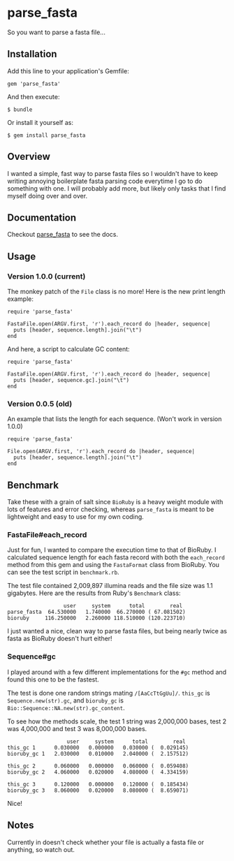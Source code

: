 # parse_fasta #

So you want to parse a fasta file...

## Installation ##

Add this line to your application's Gemfile:

    gem 'parse_fasta'

And then execute:

    $ bundle

Or install it yourself as:

    $ gem install parse_fasta

## Overview ##

I wanted a simple, fast way to parse fasta files so I wouldn't have to
keep writing annoying boilerplate fasta parsing code everytime I go to
do something with one. I will probably add more, but likely only tasks
that I find myself doing over and over.

## Documentation ##

Checkout [parse_fasta](https://rubygems.org/gems/parse_fasta) to see
the docs.

## Usage ##

### Version 1.0.0 (current) ###

The monkey patch of the `File` class is no more! Here is the new print
length example:

	require 'parse_fasta'

	FastaFile.open(ARGV.first, 'r').each_record do |header, sequence|
	  puts [header, sequence.length].join("\t")
	end

And here, a script to calculate GC content:

	require 'parse_fasta'

	FastaFile.open(ARGV.first, 'r').each_record do |header, sequence|
	  puts [header, sequence.gc].join("\t")
	end

### Version 0.0.5 (old) ###

An example that lists the length for each sequence. (Won't work in
version 1.0.0)

    require 'parse_fasta'

	File.open(ARGV.first, 'r').each_record do |header, sequence|
	  puts [header, sequence.length].join("\t")
	end

## Benchmark ##

Take these with a grain of salt since `BioRuby` is a heavy weight
module with lots of features and error checking, whereas `parse_fasta`
is meant to be lightweight and easy to use for my own coding.

### FastaFile#each_record ###

Just for fun, I wanted to compare the execution time to that of
BioRuby. I calculated sequence length for each fasta record with both
the `each_record` method from this gem and using the `FastaFormat`
class from BioRuby. You can see the test script in `benchmark.rb`.

The test file contained 2,009,897 illumina reads and the file size
was 1.1 gigabytes. Here are the results from Ruby's `Benchmark` class:

                      user     system      total        real
    parse_fasta  64.530000   1.740000  66.270000 ( 67.081502)
    bioruby     116.250000   2.260000 118.510000 (120.223710)

I just wanted a nice, clean way to parse fasta files, but being nearly
twice as fasta as BioRuby doesn't hurt either!

### Sequence#gc ###

I played around with a few different implementations for the `#gc`
method and found this one to be the fastest.

The test is done one random strings mating `/[AaCcTtGgUu]/`. `this_gc`
is `Sequence.new(str).gc`, and `bioruby_gc` is
`Bio::Sequence::NA.new(str).gc_content`.

To see how the methods scale, the test 1 string was 2,000,000 bases,
test 2 was 4,000,000 and test 3 was 8,000,000 bases.

                       user     system      total        real
    this_gc 1      0.030000   0.000000   0.030000 (  0.029145)
    bioruby_gc 1   2.030000   0.010000   2.040000 (  2.157512)

	this_gc 2      0.060000   0.000000   0.060000 (  0.059408)
    bioruby_gc 2   4.060000   0.020000   4.080000 (  4.334159)

	this_gc 3      0.120000   0.000000   0.120000 (  0.185434)
    bioruby_gc 3   8.060000   0.020000   8.080000 (  8.659071)

Nice!

## Notes ##

Currently in doesn't check whether your file is actually a fasta file
or anything, so watch out.
